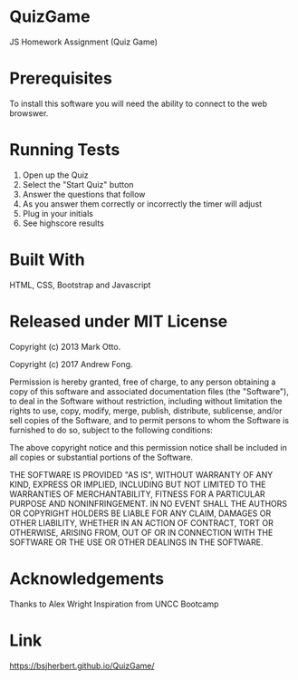 # QuizGame
JS Homework Assignment (Quiz Game)

# Prerequisites
To install this software you will need the ability to connect to the web browswer.

# Running Tests
1. Open up the Quiz
2. Select the "Start Quiz" button
3. Answer the questions that follow
4. As you answer them correctly or incorrectly the timer will adjust
5. Plug in your initials
6. See highscore results

# Built With
HTML, CSS, Bootstrap and Javascript

# Released under MIT License
Copyright (c) 2013 Mark Otto.

Copyright (c) 2017 Andrew Fong.

Permission is hereby granted, free of charge, to any person obtaining a copy of this software and associated documentation files (the "Software"), to deal in the Software without restriction, including without limitation the rights to use, copy, modify, merge, publish, distribute, sublicense, and/or sell copies of the Software, and to permit persons to whom the Software is furnished to do so, subject to the following conditions:

The above copyright notice and this permission notice shall be included in all copies or substantial portions of the Software.

THE SOFTWARE IS PROVIDED "AS IS", WITHOUT WARRANTY OF ANY KIND, EXPRESS OR IMPLIED, INCLUDING BUT NOT LIMITED TO THE WARRANTIES OF MERCHANTABILITY, FITNESS FOR A PARTICULAR PURPOSE AND NONINFRINGEMENT. IN NO EVENT SHALL THE AUTHORS OR COPYRIGHT HOLDERS BE LIABLE FOR ANY CLAIM, DAMAGES OR OTHER LIABILITY, WHETHER IN AN ACTION OF CONTRACT, TORT OR OTHERWISE, ARISING FROM, OUT OF OR IN CONNECTION WITH THE SOFTWARE OR THE USE OR OTHER DEALINGS IN THE SOFTWARE.

# Acknowledgements
Thanks to Alex Wright
Inspiration from UNCC Bootcamp

# Link

https://bsjherbert.github.io/QuizGame/
